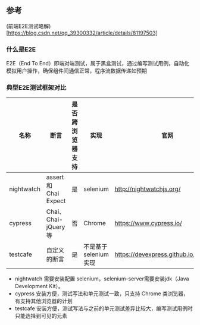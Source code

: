## 参考
(前端E2E测试略解)[https://blog.csdn.net/qq_39300332/article/details/81197503]

### 什么是E2E

E2E（End To End）即端对端测试，属于黑盒测试，通过编写测试用例，自动化模拟用户操作，确保组件间通信正常，程序流数据传递如预期

### 典型E2E测试框架对比

| 名称        | 断言       | 是否跨浏览器支持 | 实现    | 官网        |
|------------|------------|------------|------------|------------|
| nightwatch | assert 和 Chai Expect | 是 |selenium | http://nightwatchjs.org/ |
| cypress | Chai、Chai-jQuery 等 | 否 |Chrome | https://www.cypress.io/ |
|testcafe| 	自定义的断言| 	是| 	不是基于 selenium 实现| 	https://devexpress.github.io/testcafe/|

- nightwatch 需要安装配置 selenium，selenium-server需要安装jdk（Java Development Kit）。
- cypress 安装方便，测试写法和单元测试一致，只支持 Chrome 类浏览器，有支持其他浏览器的计划
- testcafe 安装方便，测试写法与之前的单元测试差异比较大，编写测试用例时只能选择到可见的元素